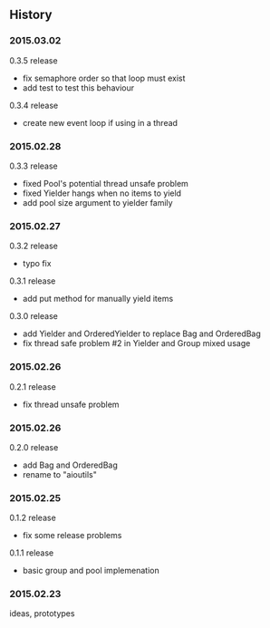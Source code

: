 ## History

### 2015.03.02

0.3.5 release

- fix semaphore order so that loop must exist
- add test to test this behaviour

0.3.4 release

- create new event loop if using in a thread

### 2015.02.28

0.3.3 release

- fixed Pool's potential thread unsafe problem
- fixed Yielder hangs when no items to yield
- add pool size argument to yielder family

### 2015.02.27

0.3.2 release

- typo fix

0.3.1 release

- add put method for manually yield items

0.3.0 release

- add Yielder and OrderedYielder to replace Bag and OrderedBag
- fix thread safe problem #2 in Yielder and Group mixed usage

### 2015.02.26

0.2.1 release

- fix thread unsafe problem

### 2015.02.26

0.2.0 release

- add Bag and OrderedBag
- rename to "aioutils"

### 2015.02.25

0.1.2 release

- fix some release problems

0.1.1 release

- basic group and pool implemenation


### 2015.02.23

ideas, prototypes
